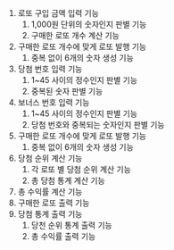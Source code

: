 1. 로또 구입 금액 입력 기능
   1. 1,000원 단위의 숫자인지 판별 기능
   2. 구매한 로또 개수 계산 기능
2. 구매한 로또 개수에 맞게 로또 발행 기능
   1. 중복 없이 6개의 숫자 생성 기능
3. 당첨 번호 입력 기능
   1. 1~45 사이의 정수인지 판별 기능
   2. 중복된 숫자 판별 기능
4. 보너스 번호 입력 기능
   1. 1~45 사이의 정수인지 판별 기능
   2. 당첨 번호와 중복되는 숫자인지 판별 기능
5. 구매한 로또 개수에 맞게 로또 발행 기능
   1. 중복 없이 6개의 숫자 생성 기능
6. 당첨 순위 계산 기능
   1. 각 로또 별 당첨 순위 계산 기능
   2. 총 당첨 통계 계산 기능
7. 총 수익률 계산 기능
8. 구매한 로또 출력 기능
9. 당첨 통계 출력 기능
   1. 당천 순위 통계 출력 기능
   2. 총 수익률 출력 기능
